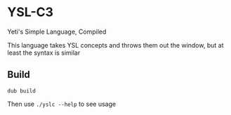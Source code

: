 # YSL-C3
Yeti's Simple Language, Compiled

This language takes YSL concepts and throws them out the window, but at least the syntax is similar

## Build
```
dub build
```

Then use `./yslc --help` to see usage
